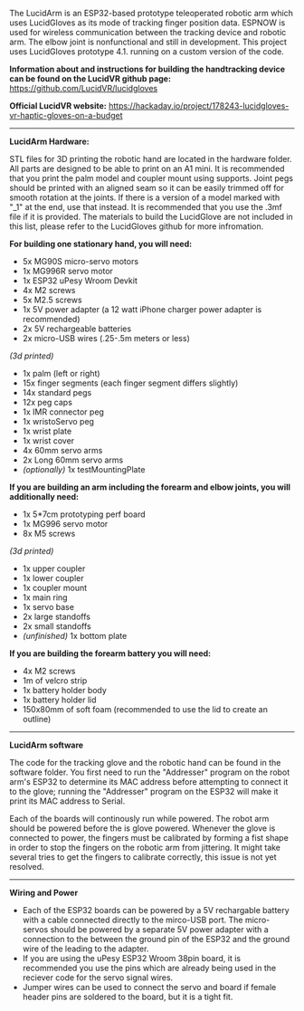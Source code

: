 The LucidArm is an ESP32-based prototype teleoperated robotic arm which uses LucidGloves as its mode of tracking finger position data. ESPNOW is used for wireless communication between the tracking device and robotic arm. The elbow joint is nonfunctional and still in development.
This project uses LucidGloves prototype 4.1. running on a custom version of the code.

<b>Information about and instructions for building the handtracking device can be found on the LucidVR github page:</b>
https://github.com/LucidVR/lucidgloves

<b>Official LucidVR website:</b> https://hackaday.io/project/178243-lucidgloves-vr-haptic-gloves-on-a-budget

______________________________________________________________

<b>LucidArm Hardware:</b>

STL files for 3D printing the robotic hand are located in the hardware folder. All parts are designed to be able to print on an A1 mini. It is recommended that you print the palm model and coupler mount using supports.
Joint pegs should be printed with an aligned seam so it can be easily trimmed off for smooth rotation at the joints. If there is a version of a model marked with "_1" at the end, use that instead. It is recommended that you use the .3mf file if it is provided. The materials to build the LucidGlove are not included in this list, please refer to the LucidGloves github for more infromation.

<b>For building one stationary hand, you will need:</b>
* 5x MG90S micro-servo motors
* 1x MG996R servo motor
* 1x ESP32 uPesy Wroom Devkit
* 4x M2 screws
* 5x M2.5 screws
* 1x 5V power adapter (a 12 watt iPhone charger power adapter is recommended)
* 2x 5V rechargeable batteries
* 2x micro-USB wires (.25-.5m meters or less)
  
<i>(3d printed)</i>
* 1x palm (left or right)
* 15x finger segments (each finger segment differs slightly)
* 14x standard pegs
* 12x peg caps
* 1x IMR connector peg
* 1x wristoServo peg
* 1x wrist plate
* 1x wrist cover
* 4x 60mm servo arms
* 2x Long 60mm servo arms
* <i>(optionally)</i> 1x testMountingPlate

<b>If you are building an arm including the forearm and elbow joints, you will additionally need:</b>
* 1x 5*7cm prototyping perf board
* 1x MG996 servo motor
* 8x M5 screws
  
<i>(3d printed)</i>
* 1x upper coupler
* 1x lower coupler
* 1x coupler mount
* 1x main ring
* 1x servo base
* 2x large standoffs
* 2x small standoffs
* <i>(unfinished)</i> 1x bottom plate
 
<b>If you are building the forearm battery you will need:</b>
* 4x M2 screws
* 1m of velcro strip
* 1x battery holder body
* 1x battery holder lid
* 150x80mm of soft foam (recommended to use the lid to create an outline)

______________________________________________________________
<b> LucidArm software </b>

The code for the tracking glove and the robotic hand can be found in the software folder. You first need to run the "Addresser" program on the robot arm's ESP32 to determine its MAC address before attempting to connect it to the glove; running the "Addresser" program on the
ESP32 will make it print its MAC address to Serial.

Each of the boards will continously run while powered. The robot arm should be powered before the is glove powered. Whenever the glove is connected to power, the fingers must be calibrated by forming a fist shape in order to stop the fingers on the robotic arm from jittering.
It might take several tries to get the fingers to calibrate correctly, this issue is not yet resolved.

______________________________________________________________
<b> Wiring and Power </b>

* Each of the ESP32 boards can be powered by a 5V rechargable battery with a cable connected directly to the mirco-USB port. The micro-servos should be powered by a separate 5V power adapter with a connection to the between the ground pin of the ESP32 and the ground wire of the leading to the adapter.
* If you are using the uPesy ESP32 Wroom 38pin board, it is recommended you use the pins which are already being used in the reciever code for the servo signal wires.
* Jumper wires can be used to connect the servo and board if female header pins are soldered to the board, but it is a tight fit. 





